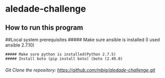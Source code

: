 # aledade-challenge

## How to run this program

##Local system prerequisites
    ##### Make sure ansible is installed (I used ansible 2.7.10)  
    
    ##### Make sure python is installed(Python 2.7.5)
    ##### Install boto (pip install boto) (boto (2.49.0)
    

###### Git Clone the repository: https://github.com/mbig/aledade-challenge.git
